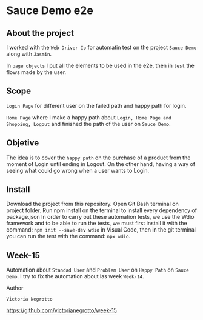 # Sauce Demo e2e

## About the project
I worked with the `Web Driver Io` for automatin test on the project `Sauce Demo` along with `Jasmin`.

In `page objects` I put all the elements to be used in the e2e, then in `test` the flows made by the user.

## Scope
`Login Page` for different user on the failed path and happy path for login.

`Home Page` where I make a happy path about `Login, Home Page and Shopping, Logout` and finished the path of the user on `Sauce Demo`.

## Objetive
The idea is to cover the `happy path` on the purchase of a product from the moment of Login until ending in Logout.
On the other hand, having a way of seeing what could go wrong when a user wants to Login.

## Install
Download the project from this repository.
Open Git Bash terminal on project folder.
Run npm install on the terminal to install every dependency of package.json
In order to carry out these automation tests, we use the Wdio framework and to be able to run the tests, we must first install it with the command: `npm init --save-dev wdio` in Visual Code, then in the git terminal you can run the test with the command: `npx wdio`.

## Week-15
Automation about `Standad User` and `Problem User` on `Happy Path` on  `Sauce Demo`.
I try to fix the automation about las week `Week-14`.

Author

`Victoria Negrotto`

https://github.com/victorianegrotto/week-15

